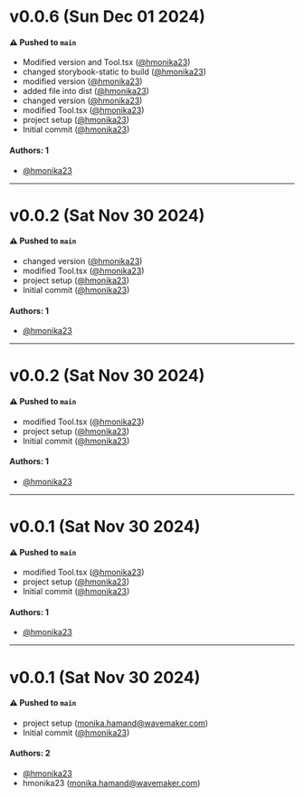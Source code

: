 # v0.0.6 (Sun Dec 01 2024)

#### ⚠️ Pushed to `main`

- Modified version and Tool.tsx ([@hmonika23](https://github.com/hmonika23))
- changed storybook-static to build ([@hmonika23](https://github.com/hmonika23))
- modified version ([@hmonika23](https://github.com/hmonika23))
- added file into dist ([@hmonika23](https://github.com/hmonika23))
- changed version ([@hmonika23](https://github.com/hmonika23))
- modified Tool.tsx ([@hmonika23](https://github.com/hmonika23))
- project setup ([@hmonika23](https://github.com/hmonika23))
- Initial commit ([@hmonika23](https://github.com/hmonika23))

#### Authors: 1

- [@hmonika23](https://github.com/hmonika23)

---

# v0.0.2 (Sat Nov 30 2024)

#### ⚠️ Pushed to `main`

- changed version ([@hmonika23](https://github.com/hmonika23))
- modified Tool.tsx ([@hmonika23](https://github.com/hmonika23))
- project setup ([@hmonika23](https://github.com/hmonika23))
- Initial commit ([@hmonika23](https://github.com/hmonika23))

#### Authors: 1

- [@hmonika23](https://github.com/hmonika23)

---

# v0.0.2 (Sat Nov 30 2024)

#### ⚠️ Pushed to `main`

- modified Tool.tsx ([@hmonika23](https://github.com/hmonika23))
- project setup ([@hmonika23](https://github.com/hmonika23))
- Initial commit ([@hmonika23](https://github.com/hmonika23))

#### Authors: 1

- [@hmonika23](https://github.com/hmonika23)

---

# v0.0.1 (Sat Nov 30 2024)

#### ⚠️ Pushed to `main`

- modified Tool.tsx ([@hmonika23](https://github.com/hmonika23))
- project setup ([@hmonika23](https://github.com/hmonika23))
- Initial commit ([@hmonika23](https://github.com/hmonika23))

#### Authors: 1

- [@hmonika23](https://github.com/hmonika23)

---

# v0.0.1 (Sat Nov 30 2024)

#### ⚠️ Pushed to `main`

- project setup (monika.hamand@wavemaker.com)
- Initial commit ([@hmonika23](https://github.com/hmonika23))

#### Authors: 2

- [@hmonika23](https://github.com/hmonika23)
- hmonika23 (monika.hamand@wavemaker.com)
